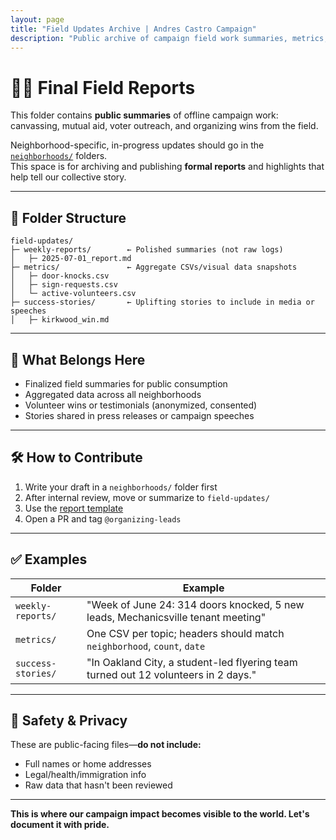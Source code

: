 ```yaml
---
layout: page
title: "Field Updates Archive | Andres Castro Campaign"
description: "Public archive of campaign field work summaries, metrics, and success stories from canvassing, voter outreach, and community organizing across Georgia's 5th District."
---
```


# 🚶🏽 Final Field Reports

This folder contains **public summaries** of offline campaign work: canvassing, mutual aid, voter outreach, and organizing wins from the field.

Neighborhood-specific, in-progress updates should go in the [`neighborhoods/`](../../neighborhoods/) folders.  
This space is for archiving and publishing **formal reports** and highlights that help tell our collective story.

---

## 📂 Folder Structure

```text
field-updates/
├─ weekly-reports/        ← Polished summaries (not raw logs)
│   ├─ 2025-07-01_report.md
├─ metrics/               ← Aggregate CSVs/visual data snapshots
│   ├─ door-knocks.csv
│   ├─ sign-requests.csv
│   └─ active-volunteers.csv
├─ success-stories/       ← Uplifting stories to include in media or speeches
│   ├─ kirkwood_win.md
````

---

## 📌 What Belongs Here

* Finalized field summaries for public consumption
* Aggregated data across all neighborhoods
* Volunteer wins or testimonials (anonymized, consented)
* Stories shared in press releases or campaign speeches

---

## 🛠️ How to Contribute

1. Write your draft in a `neighborhoods/` folder first
2. After internal review, move or summarize to `field-updates/`
3. Use the [report template](weekly-reports/field-report-template.md)
4. Open a PR and tag `@organizing-leads`

---

## ✅ Examples

| Folder             | Example                                                                            |
| ------------------ | ---------------------------------------------------------------------------------- |
| `weekly-reports/`  | "Week of June 24: 314 doors knocked, 5 new leads, Mechanicsville tenant meeting"   |
| `metrics/`         | One CSV per topic; headers should match `neighborhood`, `count`, `date`            |
| `success-stories/` | "In Oakland City, a student-led flyering team turned out 12 volunteers in 2 days." |

---

## 🔐 Safety & Privacy

These are public-facing files—**do not include:**

* Full names or home addresses
* Legal/health/immigration info
* Raw data that hasn't been reviewed

---

**This is where our campaign impact becomes visible to the world. Let's document it with pride.**